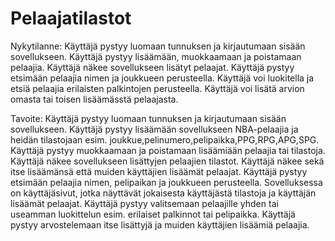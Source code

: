 # Pelaajatilastot

Nykytilanne:
Käyttäjä pystyy luomaan tunnuksen ja kirjautumaan sisään sovellukseen.
Käyttäjä pystyy lisäämään, muokkaamaan ja poistamaan pelaajia.
Käyttäjä näkee sovellukseen lisätyt pelaajat.
Käyttäjä pystyy etsimään pelaajia nimen ja joukkueen perusteella.
Käyttäjä voi luokitella ja etsiä pelaajia erilaisten palkintojen perusteella. 
Käyttäjä voi lisätä arvion omasta tai toisen lisäämässtä pelaajasta.

Tavoite:
Käyttäjä pystyy luomaan tunnuksen ja kirjautumaan sisään sovellukseen.
Käyttäjä pystyy lisäämään sovellukseen NBA-pelaajia ja heidän tilastojaan esim. joukkue,pelinumero,pelipaikka,PPG,RPG,APG,SPG. Käyttäjä pystyy muokkaamaan ja poistamaan lisäämiään pelaajia tai tilastoja.
Käyttäjä näkee sovellukseen lisättyjen pelaajien tilastot. Käyttäjä näkee sekä itse lisäämänsä että muiden käyttäjien lisäämät pelaajat.
Käyttäjä pystyy etsimään pelaajia nimen, pelipaikan ja joukkueen perusteella.
Sovelluksessa on käyttäjäsivut, jotka näyttävät jokaisesta käyttäjästä tilastoja ja käyttäjän lisäämät pelaajat.
Käyttäjä pystyy valitsemaan pelaajille yhden tai useamman luokittelun esim. erilaiset palkinnot tai pelipaikka.
Käyttäjä pystyy arvostelemaan itse lisättyjä ja muiden käyttäjien lisäämiä pelaajia.
